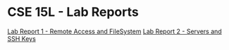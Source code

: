 # **CSE 15L - Lab Reports**
[Lab Report 1 - Remote Access and FileSystem](/cse15l-lab-reports/week1)
[Lab Report 2 - Servers and SSH Keys](/cse15l-lab-reports/LabReport2)
